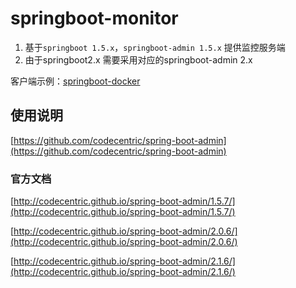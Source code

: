 springboot-monitor
=================

1. 基于`springboot 1.5.x`，`springboot-admin 1.5.x` 提供监控服务端
2. 由于springboot2.x 需要采用对应的springboot-admin 2.x 

客户端示例：[springboot-docker](https://github.com/cjp1016/springcloud-examples/tree/master/springboot-docker) 

## 使用说明

[https://github.com/codecentric/spring-boot-admin](https://github.com/codecentric/spring-boot-admin)

### 官方文档

[http://codecentric.github.io/spring-boot-admin/1.5.7/](http://codecentric.github.io/spring-boot-admin/1.5.7/)

[http://codecentric.github.io/spring-boot-admin/2.0.6/](http://codecentric.github.io/spring-boot-admin/2.0.6/)

[http://codecentric.github.io/spring-boot-admin/2.1.6/](http://codecentric.github.io/spring-boot-admin/2.1.6/)

